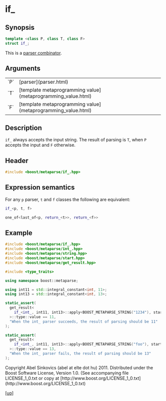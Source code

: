 # if_

## Synopsis

```cpp
template <class P, class T, class F>
struct if_;
```

This is a [parser combinator](parser_combinator.html).

## Arguments

<table cellpadding='0' cellspacing='0'>
  <tr>
    <td>`P`</td>
    <td>[parser](parser.html)</td>
  </tr>
  <tr>
    <td>`T`</td>
    <td>[template metaprogramming value](metaprogramming_value.html)</td>
  </tr>
  <tr>
    <td>`F`</td>
    <td>[template metaprogramming value](metaprogramming_value.html)</td>
  </tr>
</table>

## Description

`if_` always accepts the input string. The result of parsing is `T`, when `P`
accepts the input and `F` otherwise.

## Header

```cpp
#include <boost/metaparse/if_.hpp>
```

## Expression semantics

For any `p` parser, `t` and `f` classes the following are equivalent:

```cpp
if_<p, t, f>

one_of<last_of<p, return_<t>>, return_<f>>
```

## Example

```cpp
#include <boost/metaparse/if_.hpp>
#include <boost/metaparse/int_.hpp>
#include <boost/metaparse/string.hpp>
#include <boost/metaparse/start.hpp>
#include <boost/metaparse/get_result.hpp>

#include <type_traits>

using namespace boost::metaparse;

using int11 = std::integral_constant<int, 11>;
using int13 = std::integral_constant<int, 13>;

static_assert(
  get_result<
    if_<int_, int11, int13>::apply<BOOST_METAPARSE_STRING("1234"), start>
  >::type::value == 11,
  "When the int_ parser succeeds, the result of parsing should be 11"
);

static_assert(
  get_result<
    if_<int_, int11, int13>::apply<BOOST_METAPARSE_STRING("foo"), start>
  >::type::value == 13,
  "When the int_ parser fails, the result of parsing should be 13"
);
```

<p class="copyright">
Copyright Abel Sinkovics (abel at elte dot hu) 2011.
Distributed under the Boost Software License, Version 1.0.
(See accompanying file LICENSE_1_0.txt or copy at
[http://www.boost.org/LICENSE_1_0.txt](http://www.boost.org/LICENSE_1_0.txt)
</p>

[[up]](reference.html)

